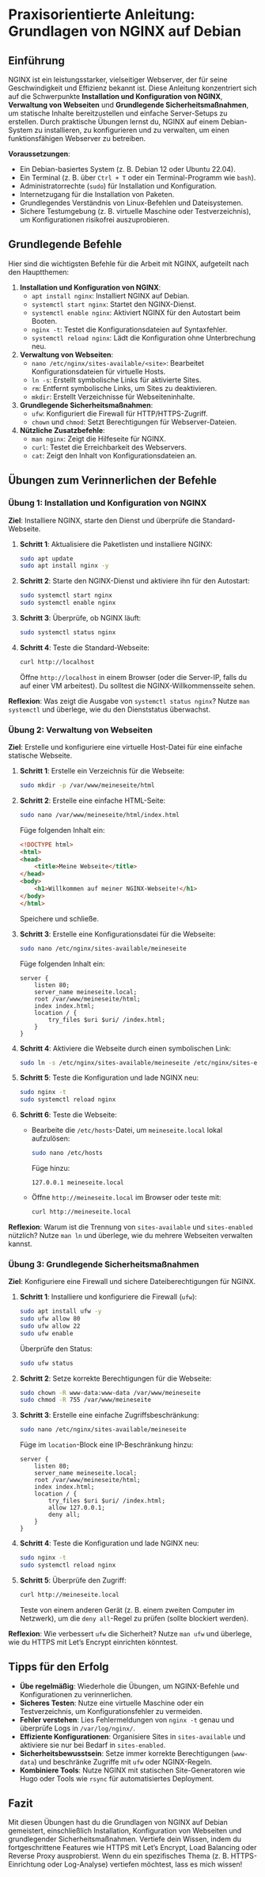 # Praxisorientierte Anleitung: Grundlagen von NGINX auf Debian

## Einführung
NGINX ist ein leistungsstarker, vielseitiger Webserver, der für seine Geschwindigkeit und Effizienz bekannt ist. Diese Anleitung konzentriert sich auf die Schwerpunkte **Installation und Konfiguration von NGINX**, **Verwaltung von Webseiten** und **Grundlegende Sicherheitsmaßnahmen**, um statische Inhalte bereitzustellen und einfache Server-Setups zu erstellen. Durch praktische Übungen lernst du, NGINX auf einem Debian-System zu installieren, zu konfigurieren und zu verwalten, um einen funktionsfähigen Webserver zu betreiben.

**Voraussetzungen**:
- Ein Debian-basiertes System (z. B. Debian 12 oder Ubuntu 22.04).
- Ein Terminal (z. B. über `Ctrl + T` oder ein Terminal-Programm wie `bash`).
- Administratorrechte (`sudo`) für Installation und Konfiguration.
- Internetzugang für die Installation von Paketen.
- Grundlegendes Verständnis von Linux-Befehlen und Dateisystemen.
- Sichere Testumgebung (z. B. virtuelle Maschine oder Testverzeichnis), um Konfigurationen risikofrei auszuprobieren.

## Grundlegende Befehle
Hier sind die wichtigsten Befehle für die Arbeit mit NGINX, aufgeteilt nach den Hauptthemen:

1. **Installation und Konfiguration von NGINX**:
   - `apt install nginx`: Installiert NGINX auf Debian.
   - `systemctl start nginx`: Startet den NGINX-Dienst.
   - `systemctl enable nginx`: Aktiviert NGINX für den Autostart beim Booten.
   - `nginx -t`: Testet die Konfigurationsdateien auf Syntaxfehler.
   - `systemctl reload nginx`: Lädt die Konfiguration ohne Unterbrechung neu.
2. **Verwaltung von Webseiten**:
   - `nano /etc/nginx/sites-available/<site>`: Bearbeitet Konfigurationsdateien für virtuelle Hosts.
   - `ln -s`: Erstellt symbolische Links für aktivierte Sites.
   - `rm`: Entfernt symbolische Links, um Sites zu deaktivieren.
   - `mkdir`: Erstellt Verzeichnisse für Webseiteninhalte.
3. **Grundlegende Sicherheitsmaßnahmen**:
   - `ufw`: Konfiguriert die Firewall für HTTP/HTTPS-Zugriff.
   - `chown` und `chmod`: Setzt Berechtigungen für Webserver-Dateien.
4. **Nützliche Zusatzbefehle**:
   - `man nginx`: Zeigt die Hilfeseite für NGINX.
   - `curl`: Testet die Erreichbarkeit des Webservers.
   - `cat`: Zeigt den Inhalt von Konfigurationsdateien an.

## Übungen zum Verinnerlichen der Befehle

### Übung 1: Installation und Konfiguration von NGINX
**Ziel**: Installiere NGINX, starte den Dienst und überprüfe die Standard-Webseite.

1. **Schritt 1**: Aktualisiere die Paketlisten und installiere NGINX:
   ```bash
   sudo apt update
   sudo apt install nginx -y
   ```

2. **Schritt 2**: Starte den NGINX-Dienst und aktiviere ihn für den Autostart:
   ```bash
   sudo systemctl start nginx
   sudo systemctl enable nginx
   ```

3. **Schritt 3**: Überprüfe, ob NGINX läuft:
   ```bash
   sudo systemctl status nginx
   ```

4. **Schritt 4**: Teste die Standard-Webseite:
   ```bash
   curl http://localhost
   ```
   Öffne `http://localhost` in einem Browser (oder die Server-IP, falls du auf einer VM arbeitest). Du solltest die NGINX-Willkommensseite sehen.

**Reflexion**: Was zeigt die Ausgabe von `systemctl status nginx`? Nutze `man systemctl` und überlege, wie du den Dienststatus überwachst.

### Übung 2: Verwaltung von Webseiten
**Ziel**: Erstelle und konfiguriere eine virtuelle Host-Datei für eine einfache statische Webseite.

1. **Schritt 1**: Erstelle ein Verzeichnis für die Webseite:
   ```bash
   sudo mkdir -p /var/www/meineseite/html
   ```

2. **Schritt 2**: Erstelle eine einfache HTML-Seite:
   ```bash
   sudo nano /var/www/meineseite/html/index.html
   ```
   Füge folgenden Inhalt ein:
   ```html
   <!DOCTYPE html>
   <html>
   <head>
       <title>Meine Webseite</title>
   </head>
   <body>
       <h1>Willkommen auf meiner NGINX-Webseite!</h1>
   </body>
   </html>
   ```
   Speichere und schließe.

3. **Schritt 3**: Erstelle eine Konfigurationsdatei für die Webseite:
   ```bash
   sudo nano /etc/nginx/sites-available/meineseite
   ```
   Füge folgenden Inhalt ein:
   ```
   server {
       listen 80;
       server_name meineseite.local;
       root /var/www/meineseite/html;
       index index.html;
       location / {
           try_files $uri $uri/ /index.html;
       }
   }
   ```

4. **Schritt 4**: Aktiviere die Webseite durch einen symbolischen Link:
   ```bash
   sudo ln -s /etc/nginx/sites-available/meineseite /etc/nginx/sites-enabled/
   ```

5. **Schritt 5**: Teste die Konfiguration und lade NGINX neu:
   ```bash
   sudo nginx -t
   sudo systemctl reload nginx
   ```

6. **Schritt 6**: Teste die Webseite:
   - Bearbeite die `/etc/hosts`-Datei, um `meineseite.local` lokal aufzulösen:
     ```bash
     sudo nano /etc/hosts
     ```
     Füge hinzu:
     ```
     127.0.0.1 meineseite.local
     ```
   - Öffne `http://meineseite.local` im Browser oder teste mit:
     ```bash
     curl http://meineseite.local
     ```

**Reflexion**: Warum ist die Trennung von `sites-available` und `sites-enabled` nützlich? Nutze `man ln` und überlege, wie du mehrere Webseiten verwalten kannst.

### Übung 3: Grundlegende Sicherheitsmaßnahmen
**Ziel**: Konfiguriere eine Firewall und sichere Dateiberechtigungen für NGINX.

1. **Schritt 1**: Installiere und konfiguriere die Firewall (`ufw`):
   ```bash
   sudo apt install ufw -y
   sudo ufw allow 80
   sudo ufw allow 22
   sudo ufw enable
   ```
   Überprüfe den Status:
   ```bash
   sudo ufw status
   ```

2. **Schritt 2**: Setze korrekte Berechtigungen für die Webseite:
   ```bash
   sudo chown -R www-data:www-data /var/www/meineseite
   sudo chmod -R 755 /var/www/meineseite
   ```

3. **Schritt 3**: Erstelle eine einfache Zugriffsbeschränkung:
   ```bash
   sudo nano /etc/nginx/sites-available/meineseite
   ```
   Füge im `location`-Block eine IP-Beschränkung hinzu:
   ```
   server {
       listen 80;
       server_name meineseite.local;
       root /var/www/meineseite/html;
       index index.html;
       location / {
           try_files $uri $uri/ /index.html;
           allow 127.0.0.1;
           deny all;
       }
   }
   ```

4. **Schritt 4**: Teste die Konfiguration und lade NGINX neu:
   ```bash
   sudo nginx -t
   sudo systemctl reload nginx
   ```

5. **Schritt 5**: Überprüfe den Zugriff:
   ```bash
   curl http://meineseite.local
   ```
   Teste von einem anderen Gerät (z. B. einem zweiten Computer im Netzwerk), um die `deny all`-Regel zu prüfen (sollte blockiert werden).

**Reflexion**: Wie verbessert `ufw` die Sicherheit? Nutze `man ufw` und überlege, wie du HTTPS mit Let’s Encrypt einrichten könntest.

## Tipps für den Erfolg
- **Übe regelmäßig**: Wiederhole die Übungen, um NGINX-Befehle und Konfigurationen zu verinnerlichen.
- **Sicheres Testen**: Nutze eine virtuelle Maschine oder ein Testverzeichnis, um Konfigurationsfehler zu vermeiden.
- **Fehler verstehen**: Lies Fehlermeldungen von `nginx -t` genau und überprüfe Logs in `/var/log/nginx/`.
- **Effiziente Konfigurationen**: Organisiere Sites in `sites-available` und aktiviere sie nur bei Bedarf in `sites-enabled`.
- **Sicherheitsbewusstsein**: Setze immer korrekte Berechtigungen (`www-data`) und beschränke Zugriffe mit `ufw` oder NGINX-Regeln.
- **Kombiniere Tools**: Nutze NGINX mit statischen Site-Generatoren wie Hugo oder Tools wie `rsync` für automatisiertes Deployment.

## Fazit
Mit diesen Übungen hast du die Grundlagen von NGINX auf Debian gemeistert, einschließlich Installation, Konfiguration von Webseiten und grundlegender Sicherheitsmaßnahmen. Vertiefe dein Wissen, indem du fortgeschrittene Features wie HTTPS mit Let’s Encrypt, Load Balancing oder Reverse Proxy ausprobierst. Wenn du ein spezifisches Thema (z. B. HTTPS-Einrichtung oder Log-Analyse) vertiefen möchtest, lass es mich wissen!
